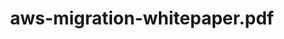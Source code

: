 ---
title: "aws-migration-whitepaper.pdf"
categories:
  - AWS CSA Pro Study
tags:
  - link
  - Post Formats
link: https://d1.awsstatic.com/whitepapers/Migration/aws-migration-whitepaper.pdf
---